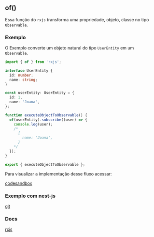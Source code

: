 ## of()

Essa função do `rxjs` transforma uma propriedade, objeto, classe no tipo `Observable`.

### Exemplo

O Exemplo converte um objeto natural do tipo `UserEntity` em um `Observable`.

```typescript
import { of } from 'rxjs';

interface UserEntity {
  id: number;
  name: string;
}

const userEntity: UserEntity = {
  id: 1,
  name: 'Joana',
};

function executeObjectToObservable() {
  of(userEntity).subscribe((user) => {
    console.log(user);
    /*
      {
        name: 'Joana',
      }
    */
  });
}

export { executeObjectToObservable };
```

Para visualizar a implementação desse fluxo acessar:

[codesandbox](https://codesandbox.io/s/rxjs-examples-4hrzln?file=/src/examples/of/rxjs-of.ts)

### Exemplo com nest-js

[git](https://vbobell.github.io/nestjs-with-rxjs-example/src/user/infra/repository/memory/user/user.repository.ts)

### Docs

[rxjs](https://rxjs.dev/api/index/function/of)
